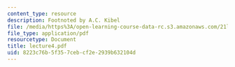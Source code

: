 ```yaml
---
content_type: resource
description: Footnoted by A.C. Kibel
file: /media/https%3A/open-learning-course-data-rc.s3.amazonaws.com/21l-701-literary-interpretation-interpreting-poetry-fall-2003/8223c76b5f357cebcf2e2939b632104d_lecture4.pdf
file_type: application/pdf
resourcetype: Document
title: lecture4.pdf
uid: 8223c76b-5f35-7ceb-cf2e-2939b632104d
---
```

